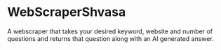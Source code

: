 # WebScraperShvasa
A webscraper that takes your desired keyword, website and number of questions and returns that question along with an AI generated answer.
